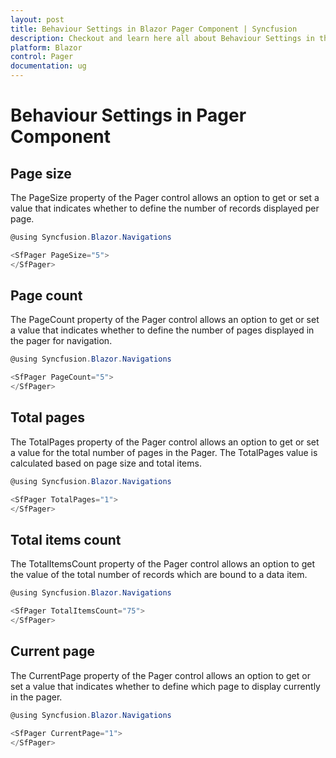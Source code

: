 ```yaml
---
layout: post
title: Behaviour Settings in Blazor Pager Component | Syncfusion
description: Checkout and learn here all about Behaviour Settings in the Syncfusion Blazor Pager component and much more.
platform: Blazor
control: Pager
documentation: ug
---
```


# Behaviour Settings in Pager Component

## Page size

The PageSize property of the Pager control allows an option to get or set a value that indicates whether to define the number of records displayed per page.

```csharp
@using Syncfusion.Blazor.Navigations

<SfPager PageSize="5">
</SfPager>

```

## Page count

The PageCount property of the Pager control allows an option to get or set a value that indicates whether to define the number of pages displayed in the pager for navigation.

```csharp
@using Syncfusion.Blazor.Navigations

<SfPager PageCount="5">
</SfPager>

```

## Total pages

The TotalPages property of the Pager control allows an option to get or set a value for the total number of pages in the Pager. The TotalPages value is calculated based on page size and total items.

```csharp
@using Syncfusion.Blazor.Navigations

<SfPager TotalPages="1">
</SfPager>

```

## Total items count

The TotalItemsCount property of the Pager control allows an option to get the value of the total number of records which are bound to a data item.

```csharp
@using Syncfusion.Blazor.Navigations

<SfPager TotalItemsCount="75">
</SfPager>

```

## Current page

The CurrentPage property of the Pager control allows an option to get or set a value that indicates whether to define which page to display currently in the pager.

```csharp
@using Syncfusion.Blazor.Navigations

<SfPager CurrentPage="1">
</SfPager>

```